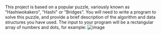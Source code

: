 This project is based on a popular puzzle, variously known as "Hashiwokakero", "Hashi" or "Bridges". You will need to write a program to solve this puzzle, and provide a brief description of the algorithm and data structures you have used. The input to your program will be a rectangular array of numbers and dots, for example:
![image](https://github.com/m1omomama/UNSW/assets/110977889/603fd91a-29f1-43cf-8db5-7feede7db413)

